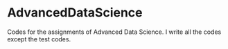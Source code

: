 # AdvancedDataScience
Codes for the assignments of Advanced Data Science. 
I write all the codes except the test codes.

